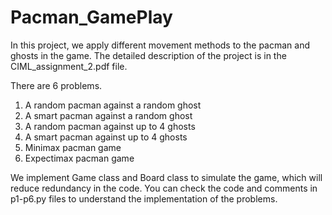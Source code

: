 # Pacman_GamePlay
In this project, we apply different movement methods to the pacman
and ghosts in the game. The detailed description of the project is in the CIML_assignment_2.pdf file.

There are 6 problems.
1. A random pacman against a random ghost
2. A smart pacman against a random ghost
3. A random pacman against up to 4 ghosts
4. A smart pacman against up to 4 ghosts
5. Minimax pacman game
6. Expectimax pacman game


We implement Game class and Board class to simulate the game, which will reduce redundancy in the code. 
You can check the code and comments in p1-p6.py files to understand the implementation of the problems.
